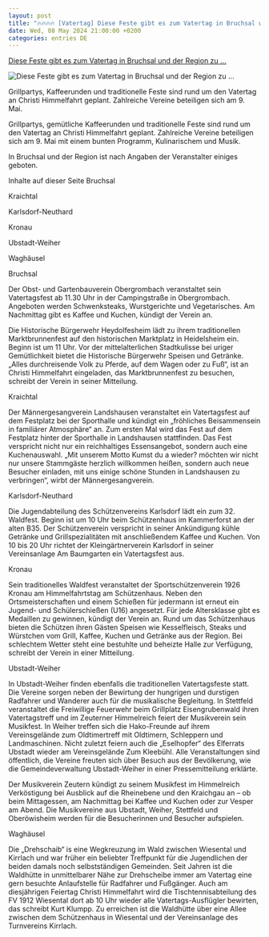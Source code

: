 ```yaml
---
layout: post
title: "🔥🔥🔥🔥 [Vatertag] Diese Feste gibt es zum Vatertag in Bruchsal und der Region zu ..."
date: Wed, 08 May 2024 21:00:00 +0200
categories: entries DE
---
```

[Diese Feste gibt es zum Vatertag in Bruchsal und der Region zu ...](https://bnn.de/kraichgau/bruchsal/diese-feste-gibt-es-zum-vatertag-in-bruchsal-und-der-region-zu-erleben)

![Diese Feste gibt es zum Vatertag in Bruchsal und der Region zu ...](https://static.bnn.de/kraichgau/bretten/Ausfl%C3%BCgler-mit-Bollerwagen_1.jpg-bl1fqa/alternates/LANDSCAPE_13x7_BASE/Ausfl%C3%BCgler%20mit%20Bollerwagen_1.jpg)

Grillpartys, Kaffeerunden und traditionelle Feste sind rund um den Vatertag an Christi Himmelfahrt geplant. Zahlreiche Vereine beteiligen sich am 9. Mai.

Grillpartys, gemütliche Kaffeerunden und traditionelle Feste sind rund um den Vatertag an Christi Himmelfahrt geplant. Zahlreiche Vereine beteiligen sich am 9. Mai mit einem bunten Programm, Kulinarischem und Musik.

In Bruchsal und der Region ist nach Angaben der Veranstalter einiges geboten.

Inhalte auf dieser Seite Bruchsal

Kraichtal

Karlsdorf-Neuthard

Kronau

Ubstadt-Weiher

Waghäusel

Bruchsal

Der Obst- und Gartenbauverein Obergrombach veranstaltet sein Vatertagsfest ab 11.30 Uhr in der Campingstraße in Obergrombach. Angeboten werden Schwenksteaks, Wurstgerichte und Vegetarisches. Am Nachmittag gibt es Kaffee und Kuchen, kündigt der Verein an.

Die Historische Bürgerwehr Heydolfesheim lädt zu ihrem traditionellen Marktbrunnenfest auf den historischen Marktplatz in Heidelsheim ein. Beginn ist um 11 Uhr. Vor der mittelalterlichen Stadtkulisse bei uriger Gemütlichkeit bietet die Historische Bürgerwehr Speisen und Getränke. „Alles durchreisende Volk zu Pferde, auf dem Wagen oder zu Fuß“, ist an Christi Himmelfahrt eingeladen, das Marktbrunnenfest zu besuchen, schreibt der Verein in seiner Mitteilung.

Kraichtal

Der Männergesangverein Landshausen veranstaltet ein Vatertagsfest auf dem Festplatz bei der Sporthalle und kündigt ein „fröhliches Beisammensein in familiärer Atmosphäre“ an. Zum ersten Mal wird das Fest auf dem Festplatz hinter der Sporthalle in Landshausen stattfinden. Das Fest verspricht nicht nur ein reichhaltiges Essensangebot, sondern auch eine Kuchenauswahl. „Mit unserem Motto Kumst du a wieder? möchten wir nicht nur unsere Stammgäste herzlich willkommen heißen, sondern auch neue Besucher einladen, mit uns einige schöne Stunden in Landshausen zu verbringen“, wirbt der Männergesangverein.

Karlsdorf-Neuthard

Die Jugendabteilung des Schützenvereins Karlsdorf lädt ein zum 32. Waldfest. Beginn ist um 10 Uhr beim Schützenhaus im Kammerforst an der alten B35. Der Schützenverein verspricht in seiner Ankündigung kühle Getränke und Grillspezialitäten mit anschließendem Kaffee und Kuchen. Von 10 bis 20 Uhr richtet der Kleingärtnerverein Karlsdorf in seiner Vereinsanlage Am Baumgarten ein Vatertagsfest aus.

Kronau

Sein traditionelles Waldfest veranstaltet der Sportschützenverein 1926 Kronau am Himmelfahrtstag am Schützenhaus. Neben den Ortsmeisterschaften und einem Schießen für jedermann ist erneut ein Jugend- und Schülerschießen (U16) angesetzt. Für jede Altersklasse gibt es Medaillen zu gewinnen, kündigt der Verein an. Rund um das Schützenhaus bieten die Schützen ihren Gästen Speisen wie Kesselfleisch, Steaks und Würstchen vom Grill, Kaffee, Kuchen und Getränke aus der Region. Bei schlechtem Wetter steht eine bestuhlte und beheizte Halle zur Verfügung, schreibt der Verein in einer Mitteilung.

Ubstadt-Weiher

In Ubstadt-Weiher finden ebenfalls die traditionellen Vatertagsfeste statt. Die Vereine sorgen neben der Bewirtung der hungrigen und durstigen Radfahrer und Wanderer auch für die musikalische Begleitung. In Stettfeld veranstaltet die Freiwillige Feuerwehr beim Grillplatz Eisengrubenwald ihren Vatertagstreff und im Zeuterner Himmelreich feiert der Musikverein sein Musikfest. In Weiher treffen sich die Hako-Freunde auf ihrem Vereinsgelände zum Oldtimertreff mit Oldtimern, Schleppern und Landmaschinen. Nicht zuletzt feiern auch die „Eselhopfer“ des Elferrats Ubstadt wieder am Vereinsgelände Zum Kleebühl. Alle Veranstaltungen sind öffentlich, die Vereine freuten sich über Besuch aus der Bevölkerung, wie die Gemeindeverwaltung Ubstadt-Weiher in einer Pressemitteilung erklärte.

Der Musikverein Zeutern kündigt zu seinem Musikfest im Himmelreich Verköstigung bei Ausblick auf die Rheinebene und den Kraichgau an – ob beim Mittagessen, am Nachmittag bei Kaffee und Kuchen oder zur Vesper am Abend. Die Musikvereine aus Ubstadt, Weiher, Stettfeld und Oberöwisheim werden für die Besucherinnen und Besucher aufspielen.

Waghäusel

Die „Drehschaib“ is eine Wegkreuzung im Wald zwischen Wiesental und Kirrlach und war früher ein beliebter Treffpunkt für die Jugendlichen der beiden damals noch selbstständigen Gemeinden. Seit Jahren ist die Waldhütte in unmittelbarer Nähe zur Drehscheibe immer am Vatertag eine gern besuchte Anlaufstelle für Radfahrer und Fußgänger. Auch am diesjährigen Feiertag Christi Himmelfahrt wird die Tischtennisabteilung des FV 1912 Wiesental dort ab 10 Uhr wieder alle Vatertags-Ausflügler bewirten, das schreibt Kurt Klumpp. Zu erreichen ist die Waldhütte über eine Allee zwischen dem Schützenhaus in Wiesental und der Vereinsanlage des Turnvereins Kirrlach.

